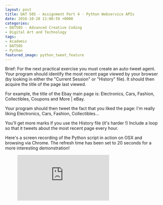 ```yaml
---
layout: post
title: DAT 505 - Assignment Part 4 - Python Webservice APIs
date: 2016-10-28 11:00:59 +0000
categories:
- DAT505 - Advanced Creative Coding
- Digital Art and Technology
tags:
- Academic
- DAT505
- Python
featured_image: python_tweet_feature
---
```

Brief: For the next practical exercise you must create an auto-tweet agent. Your program should identify the most recent page viewed by your browser (by looking in either the "Current Session" or "History" file). It should then acquire the title of the page last viewed.

For example, the title of the Ebay main page is: Electronics, Cars, Fashion, Collectibles, Coupons and More | eBay.

Your program should then tweet the fact that you liked the page: I'm really liking Electronics, Cars, Fashion, Collectibles...

You'll get more marks if you use the History file (it's harder !) Include a loop so that it tweets about the most recent page every hour.

Here's a screen recording of the Python script in action on OSX and browsing via Chrome. The refresh time has been set to 20 seconds for a more interesting demonstration!

<figure>
<div class="embed-container">
<iframe src="https://www.youtube.com/embed/Pu3ZwVSOg-o" frameborder="0" allow="accelerometer; autoplay; clipboard-write; encrypted-media; gyroscope; picture-in-picture" allowfullscreen></iframe>
</div>
</figure>

